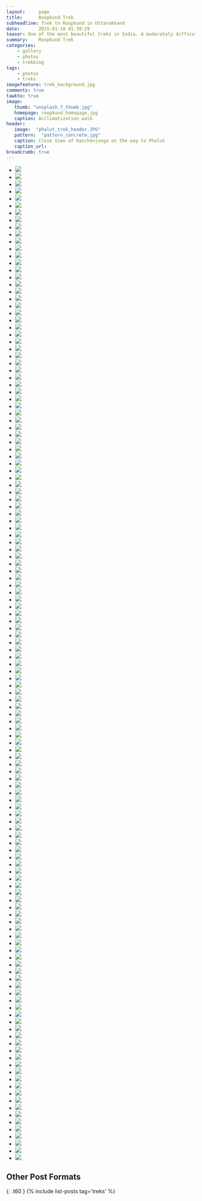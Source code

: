 ```yaml
---
layout:     page
title:      Roopkund Trek
subheadline: Trek to Roopkund in Uttarakhand
date:       2015-01-10 01:39:29
teaser: One of the most beautiful treks in India. A moderately difficult one, generally done in mid may to catch snow.
summary:    Roopkund Trek
categories:
    - gallery
    - photos
    - trekking
tags:
    - photos
    - treks    
imagefeature: trek_background.jpg
comments: true
tawkto: true
image:
   thumb: "unsplash_7_thumb.jpg"
   homepage: roopkund_homepage.jpg
   caption: Acclimatization walk
header:
   image:  "phalut_trek_header.JPG"
   pattern:  "pattern_concrete.jpg"
   caption: Close View of Kanchenjunga on the way to Phalut
   caption_url: 
breadcrumb: true  
---
```



<ul class="clearing-thumbs small-block-grid-3" data-clearing>
<li><a href="{{ site.url }}/images/posts/roopkund_trek/10152863926215032.jpg"><img data-caption="Trek to Roopkund" class="th" src="{{ site.url }}/images/posts/roopkund_trek/10152863926215032.jpg"></a></li>
<li><a href="{{ site.url }}/images/posts/roopkund_trek/10152863952040032.jpg"><img data-caption="Trek to Roopkund" class="th" src="{{ site.url }}/images/posts/roopkund_trek/10152863952040032.jpg"></a></li>
<li><a href="{{ site.url }}/images/posts/roopkund_trek/10152863970755032.jpg"><img data-caption="Trek to Roopkund" class="th" src="{{ site.url }}/images/posts/roopkund_trek/10152863970755032.jpg"></a></li>
<li><a href="{{ site.url }}/images/posts/roopkund_trek/10152863928885032.jpg"><img data-caption="Trek to Roopkund" class="th" src="{{ site.url }}/images/posts/roopkund_trek/10152863928885032.jpg"></a></li>
<li><a href="{{ site.url }}/images/posts/roopkund_trek/10152863952875032.jpg"><img data-caption="Trek to Roopkund" class="th" src="{{ site.url }}/images/posts/roopkund_trek/10152863952875032.jpg"></a></li>
<li><a href="{{ site.url }}/images/posts/roopkund_trek/10152863971035032.jpg"><img data-caption="Trek to Roopkund" class="th" src="{{ site.url }}/images/posts/roopkund_trek/10152863971035032.jpg"></a></li>
<li><a href="{{ site.url }}/images/posts/roopkund_trek/10152863928955032.jpg"><img data-caption="Trek to Roopkund" class="th" src="{{ site.url }}/images/posts/roopkund_trek/10152863928955032.jpg"></a></li>
<li><a href="{{ site.url }}/images/posts/roopkund_trek/10152863953060032.jpg"><img data-caption="Trek to Roopkund" class="th" src="{{ site.url }}/images/posts/roopkund_trek/10152863953060032.jpg"></a></li>
<li><a href="{{ site.url }}/images/posts/roopkund_trek/10152863972525032.jpg"><img data-caption="Trek to Roopkund" class="th" src="{{ site.url }}/images/posts/roopkund_trek/10152863972525032.jpg"></a></li>
<li><a href="{{ site.url }}/images/posts/roopkund_trek/10152863928990032.jpg"><img data-caption="Trek to Roopkund" class="th" src="{{ site.url }}/images/posts/roopkund_trek/10152863928990032.jpg"></a></li>
<li><a href="{{ site.url }}/images/posts/roopkund_trek/10152863953165032.jpg"><img data-caption="Trek to Roopkund" class="th" src="{{ site.url }}/images/posts/roopkund_trek/10152863953165032.jpg"></a></li>
<li><a href="{{ site.url }}/images/posts/roopkund_trek/10152863974680032.jpg"><img data-caption="Trek to Roopkund" class="th" src="{{ site.url }}/images/posts/roopkund_trek/10152863974680032.jpg"></a></li>
<li><a href="{{ site.url }}/images/posts/roopkund_trek/10152863929800032.jpg"><img data-caption="Trek to Roopkund" class="th" src="{{ site.url }}/images/posts/roopkund_trek/10152863929800032.jpg"></a></li>
<li><a href="{{ site.url }}/images/posts/roopkund_trek/10152863953300032.jpg"><img data-caption="Trek to Roopkund" class="th" src="{{ site.url }}/images/posts/roopkund_trek/10152863953300032.jpg"></a></li>
<li><a href="{{ site.url }}/images/posts/roopkund_trek/10152863974805032.jpg"><img data-caption="Trek to Roopkund" class="th" src="{{ site.url }}/images/posts/roopkund_trek/10152863974805032.jpg"></a></li>
<li><a href="{{ site.url }}/images/posts/roopkund_trek/10152863930155032.jpg"><img data-caption="Trek to Roopkund" class="th" src="{{ site.url }}/images/posts/roopkund_trek/10152863930155032.jpg"></a></li>
<li><a href="{{ site.url }}/images/posts/roopkund_trek/10152863953415032.jpg"><img data-caption="Trek to Roopkund" class="th" src="{{ site.url }}/images/posts/roopkund_trek/10152863953415032.jpg"></a></li>
<li><a href="{{ site.url }}/images/posts/roopkund_trek/10152863978220032.jpg"><img data-caption="Trek to Roopkund" class="th" src="{{ site.url }}/images/posts/roopkund_trek/10152863978220032.jpg"></a></li>
<li><a href="{{ site.url }}/images/posts/roopkund_trek/10152863930460032.jpg"><img data-caption="Trek to Roopkund" class="th" src="{{ site.url }}/images/posts/roopkund_trek/10152863930460032.jpg"></a></li>
<li><a href="{{ site.url }}/images/posts/roopkund_trek/10152863953760032.jpg"><img data-caption="Trek to Roopkund" class="th" src="{{ site.url }}/images/posts/roopkund_trek/10152863953760032.jpg"></a></li>
<li><a href="{{ site.url }}/images/posts/roopkund_trek/10152863978410032.jpg"><img data-caption="Trek to Roopkund" class="th" src="{{ site.url }}/images/posts/roopkund_trek/10152863978410032.jpg"></a></li>
<li><a href="{{ site.url }}/images/posts/roopkund_trek/10152863930565032.jpg"><img data-caption="Trek to Roopkund" class="th" src="{{ site.url }}/images/posts/roopkund_trek/10152863930565032.jpg"></a></li>
<li><a href="{{ site.url }}/images/posts/roopkund_trek/10152863954185032.jpg"><img data-caption="Trek to Roopkund" class="th" src="{{ site.url }}/images/posts/roopkund_trek/10152863954185032.jpg"></a></li>
<li><a href="{{ site.url }}/images/posts/roopkund_trek/10152863978555032.jpg"><img data-caption="Trek to Roopkund" class="th" src="{{ site.url }}/images/posts/roopkund_trek/10152863978555032.jpg"></a></li>
<li><a href="{{ site.url }}/images/posts/roopkund_trek/10152863931005032.jpg"><img data-caption="Trek to Roopkund" class="th" src="{{ site.url }}/images/posts/roopkund_trek/10152863931005032.jpg"></a></li>
<li><a href="{{ site.url }}/images/posts/roopkund_trek/10152863954330032.jpg"><img data-caption="Trek to Roopkund" class="th" src="{{ site.url }}/images/posts/roopkund_trek/10152863954330032.jpg"></a></li>
<li><a href="{{ site.url }}/images/posts/roopkund_trek/10152863979265032.jpg"><img data-caption="Trek to Roopkund" class="th" src="{{ site.url }}/images/posts/roopkund_trek/10152863979265032.jpg"></a></li>
<li><a href="{{ site.url }}/images/posts/roopkund_trek/10152863931355032.jpg"><img data-caption="Trek to Roopkund" class="th" src="{{ site.url }}/images/posts/roopkund_trek/10152863931355032.jpg"></a></li>
<li><a href="{{ site.url }}/images/posts/roopkund_trek/10152863954700032.jpg"><img data-caption="Trek to Roopkund" class="th" src="{{ site.url }}/images/posts/roopkund_trek/10152863954700032.jpg"></a></li>
<li><a href="{{ site.url }}/images/posts/roopkund_trek/10152863979485032.jpg"><img data-caption="Trek to Roopkund" class="th" src="{{ site.url }}/images/posts/roopkund_trek/10152863979485032.jpg"></a></li>
<li><a href="{{ site.url }}/images/posts/roopkund_trek/10152863931530032.jpg"><img data-caption="Trek to Roopkund" class="th" src="{{ site.url }}/images/posts/roopkund_trek/10152863931530032.jpg"></a></li>
<li><a href="{{ site.url }}/images/posts/roopkund_trek/10152863955010032.jpg"><img data-caption="Trek to Roopkund" class="th" src="{{ site.url }}/images/posts/roopkund_trek/10152863955010032.jpg"></a></li>
<li><a href="{{ site.url }}/images/posts/roopkund_trek/10152863979765032.jpg"><img data-caption="Trek to Roopkund" class="th" src="{{ site.url }}/images/posts/roopkund_trek/10152863979765032.jpg"></a></li>
<li><a href="{{ site.url }}/images/posts/roopkund_trek/10152863932490032.jpg"><img data-caption="Trek to Roopkund" class="th" src="{{ site.url }}/images/posts/roopkund_trek/10152863932490032.jpg"></a></li>
<li><a href="{{ site.url }}/images/posts/roopkund_trek/10152863955125032.jpg"><img data-caption="Trek to Roopkund" class="th" src="{{ site.url }}/images/posts/roopkund_trek/10152863955125032.jpg"></a></li>
<li><a href="{{ site.url }}/images/posts/roopkund_trek/10152863979960032.jpg"><img data-caption="Trek to Roopkund" class="th" src="{{ site.url }}/images/posts/roopkund_trek/10152863979960032.jpg"></a></li>
<li><a href="{{ site.url }}/images/posts/roopkund_trek/10152863934525032.jpg"><img data-caption="Trek to Roopkund" class="th" src="{{ site.url }}/images/posts/roopkund_trek/10152863934525032.jpg"></a></li>
<li><a href="{{ site.url }}/images/posts/roopkund_trek/10152863955500032.jpg"><img data-caption="Trek to Roopkund" class="th" src="{{ site.url }}/images/posts/roopkund_trek/10152863955500032.jpg"></a></li>
<li><a href="{{ site.url }}/images/posts/roopkund_trek/10152863980530032.jpg"><img data-caption="Trek to Roopkund" class="th" src="{{ site.url }}/images/posts/roopkund_trek/10152863980530032.jpg"></a></li>
<li><a href="{{ site.url }}/images/posts/roopkund_trek/10152863935240032.jpg"><img data-caption="Trek to Roopkund" class="th" src="{{ site.url }}/images/posts/roopkund_trek/10152863935240032.jpg"></a></li>
<li><a href="{{ site.url }}/images/posts/roopkund_trek/10152863956040032.jpg"><img data-caption="Trek to Roopkund" class="th" src="{{ site.url }}/images/posts/roopkund_trek/10152863956040032.jpg"></a></li>
<li><a href="{{ site.url }}/images/posts/roopkund_trek/10152863980915032.jpg"><img data-caption="Trek to Roopkund" class="th" src="{{ site.url }}/images/posts/roopkund_trek/10152863980915032.jpg"></a></li>
<li><a href="{{ site.url }}/images/posts/roopkund_trek/10152863935245032.jpg"><img data-caption="Trek to Roopkund" class="th" src="{{ site.url }}/images/posts/roopkund_trek/10152863935245032.jpg"></a></li>
<li><a href="{{ site.url }}/images/posts/roopkund_trek/10152863956195032.jpg"><img data-caption="Trek to Roopkund" class="th" src="{{ site.url }}/images/posts/roopkund_trek/10152863956195032.jpg"></a></li>
<li><a href="{{ site.url }}/images/posts/roopkund_trek/10152863981055032.jpg"><img data-caption="Trek to Roopkund" class="th" src="{{ site.url }}/images/posts/roopkund_trek/10152863981055032.jpg"></a></li>
<li><a href="{{ site.url }}/images/posts/roopkund_trek/10152863936590032.jpg"><img data-caption="Trek to Roopkund" class="th" src="{{ site.url }}/images/posts/roopkund_trek/10152863936590032.jpg"></a></li>
<li><a href="{{ site.url }}/images/posts/roopkund_trek/10152863956445032.jpg"><img data-caption="Trek to Roopkund" class="th" src="{{ site.url }}/images/posts/roopkund_trek/10152863956445032.jpg"></a></li>
<li><a href="{{ site.url }}/images/posts/roopkund_trek/10152863981250032.jpg"><img data-caption="Trek to Roopkund" class="th" src="{{ site.url }}/images/posts/roopkund_trek/10152863981250032.jpg"></a></li>
<li><a href="{{ site.url }}/images/posts/roopkund_trek/10152863936945032.jpg"><img data-caption="Trek to Roopkund" class="th" src="{{ site.url }}/images/posts/roopkund_trek/10152863936945032.jpg"></a></li>
<li><a href="{{ site.url }}/images/posts/roopkund_trek/10152863956925032.jpg"><img data-caption="Trek to Roopkund" class="th" src="{{ site.url }}/images/posts/roopkund_trek/10152863956925032.jpg"></a></li>
<li><a href="{{ site.url }}/images/posts/roopkund_trek/10152863981365032.jpg"><img data-caption="Trek to Roopkund" class="th" src="{{ site.url }}/images/posts/roopkund_trek/10152863981365032.jpg"></a></li>
<li><a href="{{ site.url }}/images/posts/roopkund_trek/10152863937195032.jpg"><img data-caption="Trek to Roopkund" class="th" src="{{ site.url }}/images/posts/roopkund_trek/10152863937195032.jpg"></a></li>
<li><a href="{{ site.url }}/images/posts/roopkund_trek/10152863956930032.jpg"><img data-caption="Trek to Roopkund" class="th" src="{{ site.url }}/images/posts/roopkund_trek/10152863956930032.jpg"></a></li>
<li><a href="{{ site.url }}/images/posts/roopkund_trek/10152863982060032.jpg"><img data-caption="Trek to Roopkund" class="th" src="{{ site.url }}/images/posts/roopkund_trek/10152863982060032.jpg"></a></li>
<li><a href="{{ site.url }}/images/posts/roopkund_trek/10152863937475032.jpg"><img data-caption="Trek to Roopkund" class="th" src="{{ site.url }}/images/posts/roopkund_trek/10152863937475032.jpg"></a></li>
<li><a href="{{ site.url }}/images/posts/roopkund_trek/10152863957040032.jpg"><img data-caption="Trek to Roopkund" class="th" src="{{ site.url }}/images/posts/roopkund_trek/10152863957040032.jpg"></a></li>
<li><a href="{{ site.url }}/images/posts/roopkund_trek/10152863982300032.jpg"><img data-caption="Trek to Roopkund" class="th" src="{{ site.url }}/images/posts/roopkund_trek/10152863982300032.jpg"></a></li>
<li><a href="{{ site.url }}/images/posts/roopkund_trek/10152863937690032.jpg"><img data-caption="Trek to Roopkund" class="th" src="{{ site.url }}/images/posts/roopkund_trek/10152863937690032.jpg"></a></li>
<li><a href="{{ site.url }}/images/posts/roopkund_trek/10152863957805032.jpg"><img data-caption="Trek to Roopkund" class="th" src="{{ site.url }}/images/posts/roopkund_trek/10152863957805032.jpg"></a></li>
<li><a href="{{ site.url }}/images/posts/roopkund_trek/10152863982585032.jpg"><img data-caption="Trek to Roopkund" class="th" src="{{ site.url }}/images/posts/roopkund_trek/10152863982585032.jpg"></a></li>
<li><a href="{{ site.url }}/images/posts/roopkund_trek/10152863938410032.jpg"><img data-caption="Trek to Roopkund" class="th" src="{{ site.url }}/images/posts/roopkund_trek/10152863938410032.jpg"></a></li>
<li><a href="{{ site.url }}/images/posts/roopkund_trek/10152863960000032.jpg"><img data-caption="Trek to Roopkund" class="th" src="{{ site.url }}/images/posts/roopkund_trek/10152863960000032.jpg"></a></li>
<li><a href="{{ site.url }}/images/posts/roopkund_trek/10152863983210032.jpg"><img data-caption="Trek to Roopkund" class="th" src="{{ site.url }}/images/posts/roopkund_trek/10152863983210032.jpg"></a></li>
<li><a href="{{ site.url }}/images/posts/roopkund_trek/10152863938760032.jpg"><img data-caption="Trek to Roopkund" class="th" src="{{ site.url }}/images/posts/roopkund_trek/10152863938760032.jpg"></a></li>
<li><a href="{{ site.url }}/images/posts/roopkund_trek/10152863960080032.jpg"><img data-caption="Trek to Roopkund" class="th" src="{{ site.url }}/images/posts/roopkund_trek/10152863960080032.jpg"></a></li>
<li><a href="{{ site.url }}/images/posts/roopkund_trek/10152863983440032.jpg"><img data-caption="Trek to Roopkund" class="th" src="{{ site.url }}/images/posts/roopkund_trek/10152863983440032.jpg"></a></li>
<li><a href="{{ site.url }}/images/posts/roopkund_trek/10152863939160032.jpg"><img data-caption="Trek to Roopkund" class="th" src="{{ site.url }}/images/posts/roopkund_trek/10152863939160032.jpg"></a></li>
<li><a href="{{ site.url }}/images/posts/roopkund_trek/10152863960365032.jpg"><img data-caption="Trek to Roopkund" class="th" src="{{ site.url }}/images/posts/roopkund_trek/10152863960365032.jpg"></a></li>
<li><a href="{{ site.url }}/images/posts/roopkund_trek/10152863983745032.jpg"><img data-caption="Trek to Roopkund" class="th" src="{{ site.url }}/images/posts/roopkund_trek/10152863983745032.jpg"></a></li>
<li><a href="{{ site.url }}/images/posts/roopkund_trek/10152863939770032.jpg"><img data-caption="Trek to Roopkund" class="th" src="{{ site.url }}/images/posts/roopkund_trek/10152863939770032.jpg"></a></li>
<li><a href="{{ site.url }}/images/posts/roopkund_trek/10152863960700032.jpg"><img data-caption="Trek to Roopkund" class="th" src="{{ site.url }}/images/posts/roopkund_trek/10152863960700032.jpg"></a></li>
<li><a href="{{ site.url }}/images/posts/roopkund_trek/10152863984060032.jpg"><img data-caption="Trek to Roopkund" class="th" src="{{ site.url }}/images/posts/roopkund_trek/10152863984060032.jpg"></a></li>
<li><a href="{{ site.url }}/images/posts/roopkund_trek/10152863941190032.jpg"><img data-caption="Trek to Roopkund" class="th" src="{{ site.url }}/images/posts/roopkund_trek/10152863941190032.jpg"></a></li>
<li><a href="{{ site.url }}/images/posts/roopkund_trek/10152863960925032.jpg"><img data-caption="Trek to Roopkund" class="th" src="{{ site.url }}/images/posts/roopkund_trek/10152863960925032.jpg"></a></li>
<li><a href="{{ site.url }}/images/posts/roopkund_trek/10152863984180032.jpg"><img data-caption="Trek to Roopkund" class="th" src="{{ site.url }}/images/posts/roopkund_trek/10152863984180032.jpg"></a></li>
<li><a href="{{ site.url }}/images/posts/roopkund_trek/10152863941345032.jpg"><img data-caption="Trek to Roopkund" class="th" src="{{ site.url }}/images/posts/roopkund_trek/10152863941345032.jpg"></a></li>
<li><a href="{{ site.url }}/images/posts/roopkund_trek/10152863961175032.jpg"><img data-caption="Trek to Roopkund" class="th" src="{{ site.url }}/images/posts/roopkund_trek/10152863961175032.jpg"></a></li>
<li><a href="{{ site.url }}/images/posts/roopkund_trek/10152863984925032.jpg"><img data-caption="Trek to Roopkund" class="th" src="{{ site.url }}/images/posts/roopkund_trek/10152863984925032.jpg"></a></li>
<li><a href="{{ site.url }}/images/posts/roopkund_trek/10152863941670032.jpg"><img data-caption="Trek to Roopkund" class="th" src="{{ site.url }}/images/posts/roopkund_trek/10152863941670032.jpg"></a></li>
<li><a href="{{ site.url }}/images/posts/roopkund_trek/10152863961405032.jpg"><img data-caption="Trek to Roopkund" class="th" src="{{ site.url }}/images/posts/roopkund_trek/10152863961405032.jpg"></a></li>
<li><a href="{{ site.url }}/images/posts/roopkund_trek/10152863985190032.jpg"><img data-caption="Trek to Roopkund" class="th" src="{{ site.url }}/images/posts/roopkund_trek/10152863985190032.jpg"></a></li>
<li><a href="{{ site.url }}/images/posts/roopkund_trek/10152863942465032.jpg"><img data-caption="Trek to Roopkund" class="th" src="{{ site.url }}/images/posts/roopkund_trek/10152863942465032.jpg"></a></li>
<li><a href="{{ site.url }}/images/posts/roopkund_trek/10152863961865032.jpg"><img data-caption="Trek to Roopkund" class="th" src="{{ site.url }}/images/posts/roopkund_trek/10152863961865032.jpg"></a></li>
<li><a href="{{ site.url }}/images/posts/roopkund_trek/10152863985505032.jpg"><img data-caption="Trek to Roopkund" class="th" src="{{ site.url }}/images/posts/roopkund_trek/10152863985505032.jpg"></a></li>
<li><a href="{{ site.url }}/images/posts/roopkund_trek/10152863942695032.jpg"><img data-caption="Trek to Roopkund" class="th" src="{{ site.url }}/images/posts/roopkund_trek/10152863942695032.jpg"></a></li>
<li><a href="{{ site.url }}/images/posts/roopkund_trek/10152863963910032.jpg"><img data-caption="Trek to Roopkund" class="th" src="{{ site.url }}/images/posts/roopkund_trek/10152863963910032.jpg"></a></li>
<li><a href="{{ site.url }}/images/posts/roopkund_trek/10152863985755032.jpg"><img data-caption="Trek to Roopkund" class="th" src="{{ site.url }}/images/posts/roopkund_trek/10152863985755032.jpg"></a></li>
<li><a href="{{ site.url }}/images/posts/roopkund_trek/10152863943730032.jpg"><img data-caption="Trek to Roopkund" class="th" src="{{ site.url }}/images/posts/roopkund_trek/10152863943730032.jpg"></a></li>
<li><a href="{{ site.url }}/images/posts/roopkund_trek/10152863964365032.jpg"><img data-caption="Trek to Roopkund" class="th" src="{{ site.url }}/images/posts/roopkund_trek/10152863964365032.jpg"></a></li>
<li><a href="{{ site.url }}/images/posts/roopkund_trek/10152863985850032.jpg"><img data-caption="Trek to Roopkund" class="th" src="{{ site.url }}/images/posts/roopkund_trek/10152863985850032.jpg"></a></li>
<li><a href="{{ site.url }}/images/posts/roopkund_trek/10152863943950032.jpg"><img data-caption="Trek to Roopkund" class="th" src="{{ site.url }}/images/posts/roopkund_trek/10152863943950032.jpg"></a></li>
<li><a href="{{ site.url }}/images/posts/roopkund_trek/10152863965435032.jpg"><img data-caption="Trek to Roopkund" class="th" src="{{ site.url }}/images/posts/roopkund_trek/10152863965435032.jpg"></a></li>
<li><a href="{{ site.url }}/images/posts/roopkund_trek/10152863986170032.jpg"><img data-caption="Trek to Roopkund" class="th" src="{{ site.url }}/images/posts/roopkund_trek/10152863986170032.jpg"></a></li>
<li><a href="{{ site.url }}/images/posts/roopkund_trek/10152863944290032.jpg"><img data-caption="Trek to Roopkund" class="th" src="{{ site.url }}/images/posts/roopkund_trek/10152863944290032.jpg"></a></li>
<li><a href="{{ site.url }}/images/posts/roopkund_trek/10152863965495032.jpg"><img data-caption="Trek to Roopkund" class="th" src="{{ site.url }}/images/posts/roopkund_trek/10152863965495032.jpg"></a></li>
<li><a href="{{ site.url }}/images/posts/roopkund_trek/10152863986855032.jpg"><img data-caption="Trek to Roopkund" class="th" src="{{ site.url }}/images/posts/roopkund_trek/10152863986855032.jpg"></a></li>
<li><a href="{{ site.url }}/images/posts/roopkund_trek/10152863944955032.jpg"><img data-caption="Trek to Roopkund" class="th" src="{{ site.url }}/images/posts/roopkund_trek/10152863944955032.jpg"></a></li>
<li><a href="{{ site.url }}/images/posts/roopkund_trek/10152863965680032.jpg"><img data-caption="Trek to Roopkund" class="th" src="{{ site.url }}/images/posts/roopkund_trek/10152863965680032.jpg"></a></li>
<li><a href="{{ site.url }}/images/posts/roopkund_trek/10152863987000032.jpg"><img data-caption="Trek to Roopkund" class="th" src="{{ site.url }}/images/posts/roopkund_trek/10152863987000032.jpg"></a></li>
<li><a href="{{ site.url }}/images/posts/roopkund_trek/10152863945005032.jpg"><img data-caption="Trek to Roopkund" class="th" src="{{ site.url }}/images/posts/roopkund_trek/10152863945005032.jpg"></a></li>
<li><a href="{{ site.url }}/images/posts/roopkund_trek/10152863965935032.jpg"><img data-caption="Trek to Roopkund" class="th" src="{{ site.url }}/images/posts/roopkund_trek/10152863965935032.jpg"></a></li>
<li><a href="{{ site.url }}/images/posts/roopkund_trek/10152863987150032.jpg"><img data-caption="Trek to Roopkund" class="th" src="{{ site.url }}/images/posts/roopkund_trek/10152863987150032.jpg"></a></li>
<li><a href="{{ site.url }}/images/posts/roopkund_trek/10152863945190032.jpg"><img data-caption="Trek to Roopkund" class="th" src="{{ site.url }}/images/posts/roopkund_trek/10152863945190032.jpg"></a></li>
<li><a href="{{ site.url }}/images/posts/roopkund_trek/10152863966050032.jpg"><img data-caption="Trek to Roopkund" class="th" src="{{ site.url }}/images/posts/roopkund_trek/10152863966050032.jpg"></a></li>
<li><a href="{{ site.url }}/images/posts/roopkund_trek/10152863987565032.jpg"><img data-caption="Trek to Roopkund" class="th" src="{{ site.url }}/images/posts/roopkund_trek/10152863987565032.jpg"></a></li>
<li><a href="{{ site.url }}/images/posts/roopkund_trek/10152863945480032.jpg"><img data-caption="Trek to Roopkund" class="th" src="{{ site.url }}/images/posts/roopkund_trek/10152863945480032.jpg"></a></li>
<li><a href="{{ site.url }}/images/posts/roopkund_trek/10152863966275032.jpg"><img data-caption="Trek to Roopkund" class="th" src="{{ site.url }}/images/posts/roopkund_trek/10152863966275032.jpg"></a></li>
<li><a href="{{ site.url }}/images/posts/roopkund_trek/10152863987830032.jpg"><img data-caption="Trek to Roopkund" class="th" src="{{ site.url }}/images/posts/roopkund_trek/10152863987830032.jpg"></a></li>
<li><a href="{{ site.url }}/images/posts/roopkund_trek/10152863947005032.jpg"><img data-caption="Trek to Roopkund" class="th" src="{{ site.url }}/images/posts/roopkund_trek/10152863947005032.jpg"></a></li>
<li><a href="{{ site.url }}/images/posts/roopkund_trek/10152863966435032.jpg"><img data-caption="Trek to Roopkund" class="th" src="{{ site.url }}/images/posts/roopkund_trek/10152863966435032.jpg"></a></li>
<li><a href="{{ site.url }}/images/posts/roopkund_trek/10152863989135032.jpg"><img data-caption="Trek to Roopkund" class="th" src="{{ site.url }}/images/posts/roopkund_trek/10152863989135032.jpg"></a></li>
<li><a href="{{ site.url }}/images/posts/roopkund_trek/10152863947040032.jpg"><img data-caption="Trek to Roopkund" class="th" src="{{ site.url }}/images/posts/roopkund_trek/10152863947040032.jpg"></a></li>
<li><a href="{{ site.url }}/images/posts/roopkund_trek/10152863966550032.jpg"><img data-caption="Trek to Roopkund" class="th" src="{{ site.url }}/images/posts/roopkund_trek/10152863966550032.jpg"></a></li>
<li><a href="{{ site.url }}/images/posts/roopkund_trek/10152863989360032.jpg"><img data-caption="Trek to Roopkund" class="th" src="{{ site.url }}/images/posts/roopkund_trek/10152863989360032.jpg"></a></li>
<li><a href="{{ site.url }}/images/posts/roopkund_trek/10152863947425032.jpg"><img data-caption="Trek to Roopkund" class="th" src="{{ site.url }}/images/posts/roopkund_trek/10152863947425032.jpg"></a></li>
<li><a href="{{ site.url }}/images/posts/roopkund_trek/10152863966740032.jpg"><img data-caption="Trek to Roopkund" class="th" src="{{ site.url }}/images/posts/roopkund_trek/10152863966740032.jpg"></a></li>
<li><a href="{{ site.url }}/images/posts/roopkund_trek/10152863990425032.jpg"><img data-caption="Trek to Roopkund" class="th" src="{{ site.url }}/images/posts/roopkund_trek/10152863990425032.jpg"></a></li>
<li><a href="{{ site.url }}/images/posts/roopkund_trek/10152863948270032.jpg"><img data-caption="Trek to Roopkund" class="th" src="{{ site.url }}/images/posts/roopkund_trek/10152863948270032.jpg"></a></li>
<li><a href="{{ site.url }}/images/posts/roopkund_trek/10152863966875032.jpg"><img data-caption="Trek to Roopkund" class="th" src="{{ site.url }}/images/posts/roopkund_trek/10152863966875032.jpg"></a></li>
<li><a href="{{ site.url }}/images/posts/roopkund_trek/10153018281335032.jpg"><img data-caption="Trek to Roopkund" class="th" src="{{ site.url }}/images/posts/roopkund_trek/10153018281335032.jpg"></a></li>
<li><a href="{{ site.url }}/images/posts/roopkund_trek/10152863948735032.jpg"><img data-caption="Trek to Roopkund" class="th" src="{{ site.url }}/images/posts/roopkund_trek/10152863948735032.jpg"></a></li>
<li><a href="{{ site.url }}/images/posts/roopkund_trek/10152863967010032.jpg"><img data-caption="Trek to Roopkund" class="th" src="{{ site.url }}/images/posts/roopkund_trek/10152863967010032.jpg"></a></li>
<li><a href="{{ site.url }}/images/posts/roopkund_trek/10153018281390032.jpg"><img data-caption="Trek to Roopkund" class="th" src="{{ site.url }}/images/posts/roopkund_trek/10153018281390032.jpg"></a></li>
<li><a href="{{ site.url }}/images/posts/roopkund_trek/10152863949385032.jpg"><img data-caption="Trek to Roopkund" class="th" src="{{ site.url }}/images/posts/roopkund_trek/10152863949385032.jpg"></a></li>
<li><a href="{{ site.url }}/images/posts/roopkund_trek/10152863967250032.jpg"><img data-caption="Trek to Roopkund" class="th" src="{{ site.url }}/images/posts/roopkund_trek/10152863967250032.jpg"></a></li>
<li><a href="{{ site.url }}/images/posts/roopkund_trek/10153018281395032.jpg"><img data-caption="Trek to Roopkund" class="th" src="{{ site.url }}/images/posts/roopkund_trek/10153018281395032.jpg"></a></li>
<li><a href="{{ site.url }}/images/posts/roopkund_trek/10152863949890032.jpg"><img data-caption="Trek to Roopkund" class="th" src="{{ site.url }}/images/posts/roopkund_trek/10152863949890032.jpg"></a></li>
<li><a href="{{ site.url }}/images/posts/roopkund_trek/10152863969230032.jpg"><img data-caption="Trek to Roopkund" class="th" src="{{ site.url }}/images/posts/roopkund_trek/10152863969230032.jpg"></a></li>
<li><a href="{{ site.url }}/images/posts/roopkund_trek/10153018281455032.jpg"><img data-caption="Trek to Roopkund" class="th" src="{{ site.url }}/images/posts/roopkund_trek/10153018281455032.jpg"></a></li>
<li><a href="{{ site.url }}/images/posts/roopkund_trek/10152863950250032.jpg"><img data-caption="Trek to Roopkund" class="th" src="{{ site.url }}/images/posts/roopkund_trek/10152863950250032.jpg"></a></li>
<li><a href="{{ site.url }}/images/posts/roopkund_trek/10152863969350032.jpg"><img data-caption="Trek to Roopkund" class="th" src="{{ site.url }}/images/posts/roopkund_trek/10152863969350032.jpg"></a></li>
<li><a href="{{ site.url }}/images/posts/roopkund_trek/10153018281520032.jpg"><img data-caption="Trek to Roopkund" class="th" src="{{ site.url }}/images/posts/roopkund_trek/10153018281520032.jpg"></a></li>
<li><a href="{{ site.url }}/images/posts/roopkund_trek/10152863950895032.jpg"><img data-caption="Trek to Roopkund" class="th" src="{{ site.url }}/images/posts/roopkund_trek/10152863950895032.jpg"></a></li>
<li><a href="{{ site.url }}/images/posts/roopkund_trek/10152863969670032.jpg"><img data-caption="Trek to Roopkund" class="th" src="{{ site.url }}/images/posts/roopkund_trek/10152863969670032.jpg"></a></li>
<li><a href="{{ site.url }}/images/posts/roopkund_trek/10153018281575032.jpg"><img data-caption="Trek to Roopkund" class="th" src="{{ site.url }}/images/posts/roopkund_trek/10153018281575032.jpg"></a></li>
<li><a href="{{ site.url }}/images/posts/roopkund_trek/10152863951155032.jpg"><img data-caption="Trek to Roopkund" class="th" src="{{ site.url }}/images/posts/roopkund_trek/10152863951155032.jpg"></a></li>
<li><a href="{{ site.url }}/images/posts/roopkund_trek/10152863969955032.jpg"><img data-caption="Trek to Roopkund" class="th" src="{{ site.url }}/images/posts/roopkund_trek/10152863969955032.jpg"></a></li>
<li><a href="{{ site.url }}/images/posts/roopkund_trek/10152863951325032.jpg"><img data-caption="Trek to Roopkund" class="th" src="{{ site.url }}/images/posts/roopkund_trek/10152863951325032.jpg"></a></li>
<li><a href="{{ site.url }}/images/posts/roopkund_trek/10152863970050032.jpg"><img data-caption="Trek to Roopkund" class="th" src="{{ site.url }}/images/posts/roopkund_trek/10152863970050032.jpg"></a></li>
</ul>


## Other Post Formats
{: .t60 }
{% include list-posts tag='treks' %}